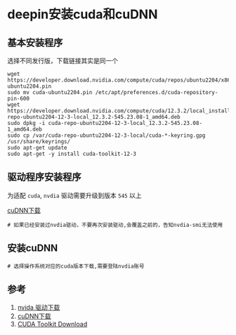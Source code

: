# deepin安装cuda和cuDNN

## 基本安装程序
选择不同发行版，下载链接其实是同一个
```shell
wget https://developer.download.nvidia.com/compute/cuda/repos/ubuntu2204/x86_64/cuda-ubuntu2204.pin
sudo mv cuda-ubuntu2204.pin /etc/apt/preferences.d/cuda-repository-pin-600
wget https://developer.download.nvidia.com/compute/cuda/12.3.2/local_installers/cuda-repo-ubuntu2204-12-3-local_12.3.2-545.23.08-1_amd64.deb
sudo dpkg -i cuda-repo-ubuntu2204-12-3-local_12.3.2-545.23.08-1_amd64.deb
sudo cp /var/cuda-repo-ubuntu2204-12-3-local/cuda-*-keyring.gpg /usr/share/keyrings/
sudo apt-get update
sudo apt-get -y install cuda-toolkit-12-3
```

## 驱动程序安装程序
为适配 `cuda`, `nvdia` 驱动需要升级到版本 `545` 以上

[cuDNN下载](https://developer.nvidia.com/rdp/cudnn-archive 'cuDNN下载')
```shell
# 如果已经安装过nvdia驱动，不要再次安装驱动,会覆盖之前的，告知nvdia-smi无法使用
```

## 安装cuDNN
```shell
# 选择操作系统对应的cuda版本下载,需要登陆nvdia账号
```

## 参考
1. [nvida 驱动下载](https://www.nvidia.cn/geforce/drivers/ 'nvida 驱动下载')
1. [cuDNN下载](https://developer.nvidia.com/rdp/cudnn-archive 'cuDNN下载')
1. [CUDA Toolkit Download](https://developer.nvidia.com/cuda-downloads?target_os=Linux&target_arch=x86_64&Distribution=Ubuntu&target_version=22.04&target_type=deb_local 'CUDA Toolkit Download')